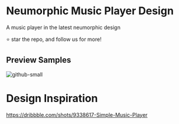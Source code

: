 # Neumorphic Music Player Design

A music player in the latest neumorphic design

⭐️ star the repo, and follow us for more!

## Preview Samples

![github-small](https://github.com/ProtorixDev/images/blob/master/neu.png)



# Design Inspiration

https://dribbble.com/shots/9338617-Simple-Music-Player
